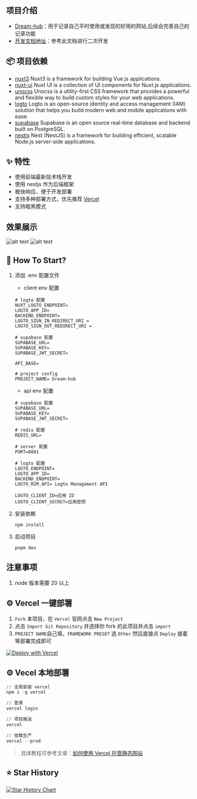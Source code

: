 ## 项目介绍

- [Dream-hub](https://nav.myltx.cn)：用于记录自己平时使用或发现的好用的网站,后续会完善自己的记录功能
- [开发文档地址](https://dream-hub.docs.myltx.top/guide/)：参考此文档进行二次开发

## 📦 项目依赖

- [nuxt3](https://nuxt.com/) Nuxt3 is a framework for building Vue.js applications.
- [nuxt-ui](https://github.com/nuxt/ui) Nuxt UI is a collection of UI components for Nuxt.js applications.
- [unocss](https://unocss.dev/) Unocss is a utility-first CSS framework that provides a powerful and flexible way to build custom styles for your web applications.
- [logto](https://logto.io/) Logto is an open-source identity and access management (IAM) solution that helps you build modern web and mobile applications with ease.
- [supabase](https://supabase.com/) Supabase is an open source real-time database and backend built on PostgreSQL.
- [nestjs](https://nestjs.com/) Nest (NestJS) is a framework for building efficient, scalable Node.js server-side applications.

## ✨ 特性

- 使用前端最新技术栈开发
- 使用 nestjs 作为后端框架
- 极快响应、便于开发部署
- 支持多种部署方式，优先推荐 [Vercel](https://vercel.com/)
- 支持暗黑模式
  <!-- * 支持 `SSR` 渲染，利于 `SEO` 优化  -->
  <!-- * 目录结构清晰，轻量级，前后端一体 -->

## 效果展示

![alt text](image.png)
![alt text](image-1.png)

## 🚀 How To Start?

<!-- The mentioned operations below are based on the root directory of the current project, please be attentive to ensure there are no errors! -->

1. 添加 .env 配置文件

   - client env 配置

   ```shell
   # logto 配置
   NUXT_LOGTO_ENDPOINT=
   LOGTO_APP_ID=
   BACKEND_ENDPOINT=
   LOGTO_SIGN_IN_REDIRECT_URI =
   LOGTO_SIGN_OUT_REDIRECT_URI =

   # supabase 配置
   SUPABASE_URL=
   SUPABASE_KEY=
   SUPABASE_JWT_SECRET=

   API_BASE=

   # project config
   PROJECT_NAME= Dream-hub

   ```

   - api env 配置

   ```shell
   # supabase 配置
   SUPABASE_URL=
   SUPABASE_KEY=
   SUPABASE_JWT_SECRET=

   # redis 配置
   REDIS_URL=

   # server 配置
   PORT=8081

   # logto 配置
   LOGTO_ENDPOINT=
   LOGTO_APP_ID=
   BACKEND_ENDPOINT=
   LOGTO_M2M_API= Logto Management API

   LOGTO_CLIENT_ID=应用 ID
   LOGTO_CLIENT_SECRET=应用密钥

   ```

2. 安装依赖
   ```shell
   npm install
   ```
3. 启动项目
   ```shell
   pnpm dev
   ```

## 注意事项

1. node 版本需要 20 以上

## ⚙️ Vercel 一键部署

1. `Fork` 本项目，在 `Vercel` 官网点击 `New Project`
2. 点击 `Import Git Repository` 并选择你 fork 的此项目并点击 `import`
3. `PROJECT NAME`自己填，`FRAMEWORK PRESET` 选 `Other` 然后直接点 `Deploy` 接着等部署完成即可

[![Deploy with Vercel](https://vercel.com/button)](https://vercel.com/import/project?template=https://github.com/myltx/nav-monorepo)

## ⚙️ Vecel 本地部署

```powershell
// 全局安装 vercel
npm i -g vercel

// 登录
vercel login

// 项目推送
vercel

// 挂载生产
vercel --prod
```

> 具体教程可参考文章：[如何使用 Vercel 托管静态网站](https://baiwumm.com/p/5zzij7bt)

## ⭐ Star History

[![Star History Chart](https://api.star-history.com/svg?repos=myltx/dream-hub&type=Date)](https://star-history.com/#myltx/dream-hub&Date)
